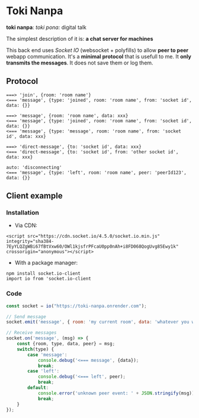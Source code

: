 Toki Nanpa
==========

__toki nanpa__: _toki pona:_ digital talk

The simplest description of it is: __a chat server for machines__

This back end uses _Socket IO_ (websocket + polyfills) to allow __peer to peer__ webapp communication.
It's a __minimal protocol__ that is usefull to me. It __only transmits the messages__. It does not save them or log them.


Protocol
--------
```
===> 'join', {room: 'room name'}
<=== 'message', {type: 'joined', room: 'room name', from: 'socket id', data: {}}

===> 'message', {room: 'room name', data: xxx}
<=== 'message', {type: 'joined', room: 'room name', from: 'socket id', data: {}}
<=== 'message', {type: 'message', room: 'room name', from: 'socket id', data: xxx}

===> 'direct-message', {to: 'socket id', data: xxx}
<=== 'direct-message', {to: 'socket id', from: 'other socket id', data: xxx}

auto: 'disconnecting'
<=== 'message', {type: 'left', room: 'room name', peer: 'peerId123', data: {}}
```

Client example
--------------

### Installation
- Via CDN: 
```
<script src="https://cdn.socket.io/4.5.0/socket.io.min.js" integrity="sha384-7EyYLQZgWBi67fBtVxw60/OWl1kjsfrPFcaU0pp0nAh+i8FD068QogUvg85Ewy1k" crossorigin="anonymous"></script>
```
- With a package manager: 
```
npm install socket.io-client
import io from 'socket.io-client
```

### Code

```javascript
const socket = io("https://toki-nanpa.onrender.com");

// Send message
socket.emit('message', { room: 'my current room', data: 'whatever you want' })

// Receive messages
socket.on('message', (msg) => {
    const {room, type, data, peer} = msg;
    switch(type) {
        case 'message':
            console.debug('<=== message', {data});
            break;
        case 'left':
            console.debug('<=== left', peer);
            break;
        default:
            console.error('unknown peer event: ' + JSON.stringify(msg))
            break;
    }
});
```